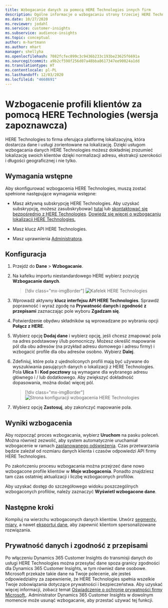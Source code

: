 ```yaml
---
title: Wzbogacanie danych za pomocą HERE Technologies innych firm
description: Ogólne informacje o wzbogacaniu strony trzeciej HERE Technologies.
ms.date: 10/27/2020
ms.reviewer: jodahl
ms.service: customer-insights
ms.subservice: audience-insights
ms.topic: conceptual
author: m-hartmann
ms.author: mhart
manager: shellyha
ms.openlocfilehash: 7082fcfec099c3c9436b233c193be23625f6691a
ms.sourcegitcommit: a9b2cf598f256d07a48bba8617347ee90024a1dd
ms.translationtype: HT
ms.contentlocale: pl-PL
ms.lasthandoff: 12/03/2020
ms.locfileid: "4668691"
---
```

# <a name="enrichment-of-customer-profiles-with-here-technologies-preview"></a>Wzbogacenie profili klientów za pomocą HERE Technologies (wersja zapoznawcza)

HERE Technologies to firma oferująca platformę lokalizacyjną, która dostarcza dane i usługi zorientowane na lokalizację. Dzięki usługom wzbogacania danych HERE Technologies możesz dokładniej zrozumieć lokalizację swoich klientów dzięki normalizacji adresu, ekstrakcji szerokości i długości geograficznej i nie tylko.

## <a name="prerequisites"></a>Wymagania wstępne

Aby skonfigurować wzbogacenia HERE Technologies, muszą zostać spełnione następujące wymagania wstępne:

- Masz aktywną subskrypcję HERE Technologies. Aby uzyskać subskrypcję, możesz zasubskrybować [tutaj](https://developer.here.com/sign-up?utm_medium=referral&utm_source=Microsoft-Dynamics-CI&create=Freemium-Basic) lub [skontaktować się bezpośrednio z HERE Technologies](https://developer.here.com/help?utm_medium=referral&utm_source=Microsoft-Dynamics-CI#how-can-we-help-you). [Dowiedz się więcej o wzbogacaniu lokalizacji HERE Technologies.](https://developer.here.com/location-enrichment?cid=Dev-MicrosoftDynamics-DB-0-Dev-&utm_source=MicrosoftDynamics&utm_medium=referral&utm_campaign=Online_Dev_ReferralMicrosoft)

- Masz klucz API HERE Technologies.

- Masz uprawnienia [Administratora](permissions.md#administrator).

## <a name="configuration"></a>Konfiguracja

1. Przejdź do **Dane** > **Wzbogacanie**.

1. Na kafelku importu niestandardowego HERE wybierz pozycję **Wzbogacanie danych**.

   > [!div class="mx-imgBorder"]
   > ![Kafelek HERE Technologies](media/HERE-tile.png "Kafelek HERE Technologies")

1. Wprowadź aktywny **klucz interfejsu API HERE Technologies**. Sprawdź poprawność i wyraź zgodę na **Prywatność danych i zgodność z przepisami** zaznaczając pole wyboru **Zgadzam się**. 

1. Potwierdzenie obydwu składników są wprowadzane po wybraniu opcji **Połącz z HERE**.

1. Wybierz opcję **Dodaj dane** i wybierz opcję, jeśli chcesz zmapować pola na adres podstawowy i/lub pomocniczy. Możesz określić mapowanie pól dla obu adresów (na przykład adresu domowego i adresu firmy) i wzbogacić profile dla obu adresów osobno. Wybierz **Dalej**.

1. Zdefiniuj, które pola z ujednoliconych profili mają być używane do wyszukiwania pasujących danych o lokalizacji z HERE Technologies. Pola **Ulica 1** i **Kod pocztowy** są wymagane dla wybranego adresu głównego i / lub dodatkowego. Aby zwiększyć dokładność dopasowania, można dodać więcej pól.

   > [!div class="mx-imgBorder"]
   > ![Strona konfiguracji wzbogacenia HERE Technologies](media/enrichment-HERE-configuration.png "Strona konfiguracji wzbogacenia HERE Technologies")

1. Wybierz opcję **Zastosuj**, aby zakończyć mapowanie pola.

## <a name="enrichment-results"></a>Wyniki wzbogacenia

Aby rozpocząć proces wzbogacania, wybierz **Uruchom** na pasku poleceń. Można również zezwolić, aby system automatycznie uruchamiał wzbogacenie w ramach [zaplanowanego odświeżenia](system.md#schedule-tab). Czas przetwarzania będzie zależał od rozmiaru danych klienta i czasów odpowiedzi API firmy HERE Technologies.

Po zakończeniu procesu wzbogacania można przejrzeć dane nowo wzbogacone profile klientów w **Moje wzbogacenia**. Ponadto znajdziesz tam czas ostatniej aktualizacji i liczbę wzbogaconych profilów.

Aby uzyskać dostęp do szczegółowego widoku poszczególnych wzbogaconych profilów, należy zaznaczyć **Wyświetl wzbogacone dane**.

## <a name="next-steps"></a>Następne kroki

Kompiluj na wierzchu wzbogaconych danych klientów. Utwórz [segmenty](segments.md), [miary](measures.md), a nawet [eksportuj dane](export-destinations.md), aby zapewnić klientom spersonalizowane rozwiązania.

## <a name="data-privacy-and-compliance"></a>Prywatność danych i zgodność z przepisami

Po włączeniu Dynamics 365 Customer Insights do transmisji danych do usługi HERE Technologies można przesyłać dane spoza granicy zgodności dla Dynamics 365 Customer Insights, w tym również dane osobowe. Microsoft przekaże takie dane na Twoje polecenie, ale jesteś odpowiedzialny za zapewnienie, że HERE Technologies spełnia wszelkie Twoje zobowiązania dotyczące prywatności i bezpieczeństwa. Aby uzyskać więcej informacji, zobacz temat [Oświadczenie o ochronie prywatności firmy Microsoft.](https://go.microsoft.com/fwlink/?linkid=396732).
Administrator Dynamics 365 Customer Insights w dowolnym momencie może usunąć wzbogacanie, aby przestać używać tej funkcji.
